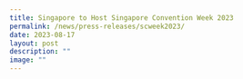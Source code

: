 ```yaml
---
title: Singapore to Host Singapore Convention Week 2023
permalink: /news/press-releases/scweek2023/
date: 2023-08-17
layout: post
description: ""
image: ""
---
```

